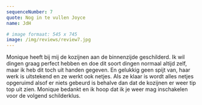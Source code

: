 ```yaml
---
sequenceNumber: 7
quote: Nog in te vullen Joyce
name: JdH

# image formaat: 545 x 745
image: /img/reviews/review7.jpg 
---
```

Monique heeft bij mij de kozijnen aan de binnenzijde geschilderd. Ik wil dingen graag perfect hebben en doe dit soort dingen normaal altijd zelf, maar ik heb dit toch uit handen gegeven. En gelukkig geen spijt van,  haar werk is uitstekend en ze werkt ook netjes. Als ze klaar is wordt alles netjes opgeruimd alsof er niets gebeurd is behalve dan dat de kozijnen er weer tip top uit zien.
Monique bedankt en ik hoop dat ik je weer mag inschakelen voor de volgend schilderklus.
